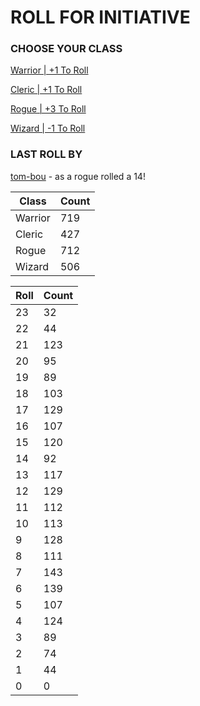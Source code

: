 # ROLL FOR INITIATIVE
### CHOOSE YOUR CLASS

[Warrior | +1 To Roll](https://github.com/benjaminsampica/benjaminsampica/issues/new?title=roll%7Cwarrior&body=Just+click+%27Submit+new+issue%27.)

[Cleric | +1 To Roll](https://github.com/benjaminsampica/benjaminsampica/issues/new?title=roll%7Ccleric&body=Just+click+%27Submit+new+issue%27.)

[Rogue | +3 To Roll](https://github.com/benjaminsampica/benjaminsampica/issues/new?title=roll%7Crogue&body=Just+click+%27Submit+new+issue%27.)

[Wizard | -1 To Roll](https://github.com/benjaminsampica/benjaminsampica/issues/new?title=roll%7Cwizard&body=Just+click+%27Submit+new+issue%27.)
### LAST ROLL BY
[tom-bou](https://www.github.com/tom-bou) - as a rogue rolled a 14!

|Class|Count|
|-|-|
|Warrior|719|
|Cleric|427|
|Rogue|712|
|Wizard|506|

|Roll|Count|
|-|-|
|23|32
|22|44
|21|123
|20|95
|19|89
|18|103
|17|129
|16|107
|15|120
|14|92
|13|117
|12|129
|11|112
|10|113
|9|128
|8|111
|7|143
|6|139
|5|107
|4|124
|3|89
|2|74
|1|44
|0|0
